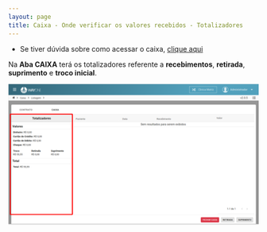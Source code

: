 ```yaml
---
layout: page
title: Caixa - Onde verificar os valores recebidos - Totalizadores
---
```




* Se tiver dúvida sobre como acessar o caixa, [clique aqui](/pages/caixa/como-acessar-o-caixa)


Na **Aba CAIXA** terá os totalizadores referente a **recebimentos**, **retirada**, **suprimento** e **troco inicial**.
<p align="center">
  <img alt="Valores do caixa" src="onde-verificar-os-valores-recebidos-img-01.png" width="800">
</p>
